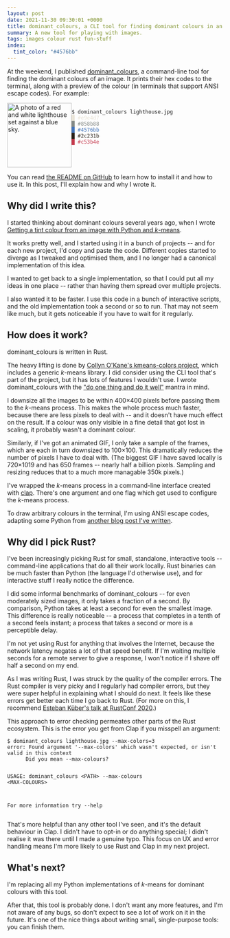 ```yaml
---
layout: post
date: 2021-11-30 09:30:01 +0000
title: dominant_colours, a CLI tool for finding dominant colours in an image
summary: A new tool for playing with images.
tags: images colour rust fun-stuff
index:
  tint_color: "#4576bb"
---
```


At the weekend, I published [dominant_colours], a command-line tool for finding the dominant colours of an image.
It prints their hex codes to the terminal, along with a preview of the colour (in terminals that support ANSI escape codes).
For example:

<style>
  @media screen and (min-width: 500px) {
    #lighthouse_example {
      display: grid;
      grid-template-columns: 150px auto;
    }

    #lighthouse_example img {
      grid-row-start: 1;
      grid-column-start: 1;
      grid-column-end: 1;
    }

    #lighthouse_example pre {
      grid-row-start: 1;
      grid-column-start: 2;
      grid-column-end: 2;
    }
  }
</style>

<div id="lighthouse_example">
  <img src="/images/2021/lighthouse.jpg" style="width: 150px;" alt="A photo of a red and white lighthouse set against a blue sky.">
  <pre><code>$ dominant_colours lighthouse.jpg</code>
<code style="color: #e9e4d7;">█ #e9e4d7</code>
<code style="color: #858b88;">█ #858b88</code>
<code style="color: #4576bb;">█ #4576bb</code>
<code style="color: #2c231b;">█ #2c231b</code>
<code style="color: #c53b4e;">█ #c53b4e</code></pre>
</div>

You can read [the README on GitHub][dominant_colours] to learn how to install it and how to use it.
In this post, I'll explain how and why I wrote it.



## Why did I write this?

I started thinking about dominant colours several years ago, when I wrote [Getting a tint colour from an image with Python and *k*-means][kmeans].

It works pretty well, and I started using it in a bunch of projects -- and for each new project, I'd copy and paste the code.
Different copies started to diverge as I tweaked and optimised them, and I no longer had a canonical implementation of this idea.

I wanted to get back to a single implementation, so that I could put all my ideas in one place -- rather than having them spread over multiple projects.

I also wanted it to be faster.
I use this code in a bunch of interactive scripts, and the old implementation took a second or so to run.
That may not seem like much, but it gets noticeable if you have to wait for it regularly.



## How does it work?

dominant_colours is written in Rust.

The heavy lifting is done by [Collyn O'Kane's kmeans-colors project][kmeans_lib], which includes a generic *k*-means library.
I did consider using the CLI tool that's part of the project, but it has lots of features I wouldn't use.
I wrote dominant_colours with the ["do one thing and do it well"][do_one_thing] mantra in mind.

I downsize all the images to be within 400&times;400&nbsp;pixels before passing them to the *k*-means process.
This makes the whole process much faster, because there are less pixels to deal with -- and it doesn't have much effect on the result.
If a colour was only visible in a fine detail that got lost in scaling, it probably wasn't a dominant colour.

Similarly, if I've got an animated GIF, I only take a sample of the frames, which are each in turn downsized to 100&times;100.
This dramatically reduces the number of pixels I have to deal with.
(The biggest GIF I have saved locally is 720&times;1019 and has 650 frames -- nearly half a billion pixels.
Sampling and resizing reduces that to a much more managable 350k pixels.)

I've wrapped the *k*-means process in a command-line interface created with [clap].
There's one argument and one flag which get used to configure the *k*-means process.

To draw arbitrary colours in the terminal, I'm using ANSI escape codes, adapting some Python from [another blog post I've written][ansi].



## Why did I pick Rust?

I've been increasingly picking Rust for small, standalone, interactive tools -- command-line applications that do all their work locally.
Rust binaries can be much faster than Python (the language I'd otherwise use), and for interactive stuff I really notice the difference.

I did some informal benchmarks of dominant_colours -- for even moderately sized images, it only takes a fraction of a second.
By comparison, Python takes at least a second for even the smallest image.
This difference is really noticeable -- a process that completes in a tenth of a second feels instant; a process that takes a second or more is a perceptible delay.

I'm not yet using Rust for anything that involves the Internet, because the network latency negates a lot of that speed benefit.
If I'm waiting multiple seconds for a remote server to give a response, I won't notice if I shave off half a second on my end.

As I was writing Rust, I was struck by the quality of the compiler errors.
The Rust compiler is very picky and I regularly had compiler errors, but they were super helpful in explaining what I should do next.
It feels like these errors get better each time I go back to Rust.
(For more on this, I recommend [Esteban Küber's talk at RustConf 2020][esteban].)

This approach to error checking permeates other parts of the Rust ecosystem.
This is the error you get from Clap if you misspell an argument:

<div class="language-console highlighter-rouge">
<div class="highlight">
<pre class="highlight">
<code><span class="gp">$</span> dominant_colours lighthouse.jpg --max-colors=3</code>
<code><span class="go"><span class="rustc_error">error:</span> Found argument '<span class="rustc_value">--max-colors</span>' which wasn't expected, or isn't valid in this context
      Did you mean <span class="rustc_warning">--max-colours</span>?

USAGE:
    dominant_colours &lt;PATH&gt; --max-colours &lt;MAX-COLOURS&gt;

For more information try --help</span></code></pre>
</div>
</div>

That's more helpful than any other tool I've seen, and it's the default behaviour in Clap.
I didn't have to opt-in or do anything special; I didn't realise it was there until I made a genuine typo.
This focus on UX and error handling means I'm more likely to use Rust and Clap in my next project.



## What's next?

I'm replacing all my Python implementations of *k*-means for dominant colours with this tool.

After that, this tool is probably done.
I don't want any more features, and I'm not aware of any bugs, so don't expect to see a lot of work on it in the future.
It's one of the nice things about writing small, single-purpose tools: you can finish them.

[dominant_colours]: https://github.com/alexwlchan/dominant_colours
[kmeans]: /2019/08/finding-tint-colours-with-k-means/
[kmeans_lib]: https://github.com/okaneco/kmeans-colors
[do_one_thing]: https://en.wikipedia.org/wiki/Unix_philosophy#Do_One_Thing_and_Do_It_Well
[clap]: https://crates.io/crates/clap
[ansi]: /2021/04/coloured-squares/
[esteban]: https://www.youtube.com/watch?v=Z6X7Ada0ugE
